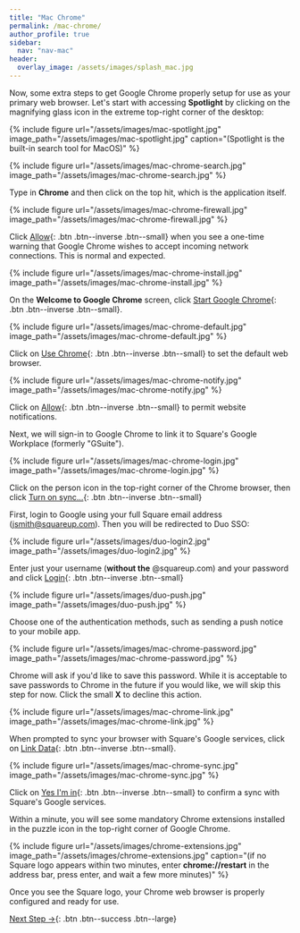 ```yaml
---
title: "Mac Chrome"
permalink: /mac-chrome/
author_profile: true
sidebar:
  nav: "nav-mac"
header:
  overlay_image: /assets/images/splash_mac.jpg
---
```


Now, some extra steps to get Google Chrome properly setup for use as your primary web browser. Let's start with accessing __Spotlight__ by clicking on the magnifying glass icon in the extreme top-right corner of the desktop:

{% include figure url="/assets/images/mac-spotlight.jpg" image_path="/assets/images/mac-spotlight.jpg" caption="(Spotlight is the built-in search tool for MacOS)" %}

{% include figure url="/assets/images/mac-chrome-search.jpg" image_path="/assets/images/mac-chrome-search.jpg" %}

Type in __Chrome__ and then click on the top hit, which is the application itself.

{% include figure url="/assets/images/mac-chrome-firewall.jpg" image_path="/assets/images/mac-chrome-firewall.jpg" %}

Click [Allow](#install){: .btn .btn--inverse .btn--small} when you see a one-time warning that Google Chrome wishes to accept incoming network connections. This is normal and expected.

<a name="install"></a>
{% include figure url="/assets/images/mac-chrome-install.jpg" image_path="/assets/images/mac-chrome-install.jpg"  %}

On the __Welcome to Google Chrome__ screen, click [Start Google Chrome](#default){: .btn .btn--inverse .btn--small}.

<a name="default"></a>
{% include figure url="/assets/images/mac-chrome-default.jpg" image_path="/assets/images/mac-chrome-default.jpg"  %}

Click on [Use Chrome](#notify){: .btn .btn--inverse .btn--small} to set the default web browser.

<a name="notify"></a>
{% include figure url="/assets/images/mac-chrome-notify.jpg" image_path="/assets/images/mac-chrome-notify.jpg"  %}

Click on [Allow](#sync){: .btn .btn--inverse .btn--small} to permit website notifications.

<a name="sync"></a>
Next, we will sign-in to Google Chrome to link it to Square's Google Workplace (formerly "GSuite").

{% include figure url="/assets/images/mac-chrome-login.jpg" image_path="/assets/images/mac-chrome-login.jpg"  %}

Click on the person icon in the top-right corner of the Chrome browser, then click [Turn on sync...](#synced){: .btn .btn--inverse .btn--small}

<a name="synced"></a>
First, login to Google using your full Square email address (jsmith@squareup.com). Then you will be redirected to Duo SSO:

<a name="duo"></a>
{% include figure url="/assets/images/duo-login2.jpg" image_path="/assets/images/duo-login2.jpg" %}

Enter just your username (**without the** @squareup.com) and your password and click [Login](#push){: .btn .btn--inverse .btn--small}

<a name="push"></a>
{% include figure url="/assets/images/duo-push.jpg" image_path="/assets/images/duo-push.jpg"  %}

Choose one of the authentication methods, such as sending a push notice to your mobile app.

{% include figure url="/assets/images/mac-chrome-password.jpg" image_path="/assets/images/mac-chrome-password.jpg"  %}

Chrome will ask if you'd like to save this password. While it is acceptable to save passwords to Chrome in the future if you would like, we will skip this step for now. Click the small __X__ to decline this action.

{% include figure url="/assets/images/mac-chrome-link.jpg" image_path="/assets/images/mac-chrome-link.jpg"  %}

When prompted to sync your browser with Square's Google services, click on [Link Data](#link){: .btn .btn--inverse .btn--small}.

<a name="link"></a>
{% include figure url="/assets/images/mac-chrome-sync.jpg" image_path="/assets/images/mac-chrome-sync.jpg"  %}

Click on [Yes I'm in](#yes){: .btn .btn--inverse .btn--small} to confirm a sync with Square's Google services.

<a name="yes"></a>
Within a minute, you will see some mandatory Chrome extensions installed in the puzzle icon in the top-right corner of Google Chrome.

{% include figure url="/assets/images/chrome-extensions.jpg" image_path="/assets/images/chrome-extensions.jpg" caption="(if no Square logo appears within two minutes, enter __chrome://restart__ in the address bar, press enter, and wait a few more minutes)" %}

Once you see the Square logo, your Chrome web browser is properly configured and ready for use.


[Next Step &rarr;](/go/){: .btn .btn--success .btn--large}
